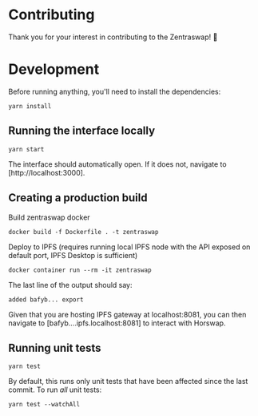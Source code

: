# Contributing

Thank you for your interest in contributing to the Zentraswap! 🐎

# Development

Before running anything, you'll need to install the dependencies:

```
yarn install
```

## Running the interface locally

```
yarn start
```

The interface should automatically open. If it does not, navigate to [http://localhost:3000].

## Creating a production build

Build zentraswap docker
```
docker build -f Dockerfile . -t zentraswap
```

Deploy to IPFS (requires running local IPFS node with the API exposed on default port, IPFS Desktop is sufficient)
```
docker container run --rm -it zentraswap
```

The last line of the output should say:
```
added bafyb... export
```

Given that you are hosting IPFS gateway at localhost:8081, you can then navigate to [bafyb....ipfs.localhost:8081] to interact with Horswap.

## Running unit tests

```
yarn test
```

By default, this runs only unit tests that have been affected since the last commit. To run _all_ unit tests:

```
yarn test --watchAll
```
